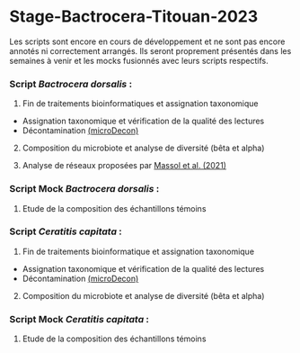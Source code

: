 # Stage-Bactrocera-Titouan-2023
Les scripts sont encore en cours de développement et ne sont pas encore annotés ni correctement arrangés. Ils seront proprement présentés dans les semaines à venir et les mocks fusionnés avec leurs scripts respectifs. 

### Script _Bactrocera dorsalis_ :

1. Fin de traitements bioinformatiques et assignation taxonomique
  - Assignation taxonomique et vérification de la qualité des lectures
  - Décontamination [(microDecon)](https://onlinelibrary.wiley.com/doi/10.1002/edn3.11)

2. Composition du microbiote et analyse de diversité (bêta et alpha)

3. Analyse de réseaux proposées par [Massol et al. (2021)](https://doi.org/10.1111/1365-2656.13297)

### Script Mock _Bactrocera dorsalis_ :

1. Etude de la composition des échantillons témoins

### Script _Ceratitis capitata_ :

1. Fin de traitements bioinformatique et assignation taxonomique
  - Assignation taxonomique et vérification de la qualité des lectures
  - Décontamination [(microDecon)](https://onlinelibrary.wiley.com/doi/10.1002/edn3.11)

2. Composition du microbiote et analyse de diversité (bêta et alpha)

### Script Mock _Ceratitis capitata_ :

1. Etude de la composition des échantillons témoins
